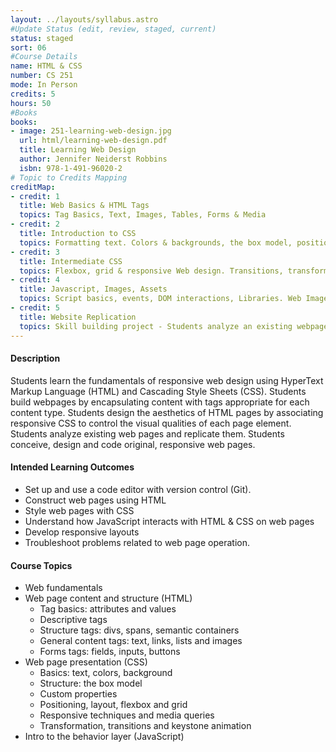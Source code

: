 ```yaml
---
layout: ../layouts/syllabus.astro
#Update Status (edit, review, staged, current)
status: staged
sort: 06
#Course Details
name: HTML & CSS
number: CS 251
mode: In Person
credits: 5
hours: 50
#Books
books:
- image: 251-learning-web-design.jpg
  url: html/learning-web-design.pdf
  title: Learning Web Design
  author: Jennifer Neiderst Robbins
  isbn: 978-1-491-96020-2
# Topic to Credits Mapping
creditMap:
- credit: 1
  title: Web Basics & HTML Tags
  topics: Tag Basics, Text, Images, Tables, Forms & Media
- credit: 2
  title: Introduction to CSS
  topics: Formatting text. Colors & backgrounds, the box model, positioning & floats
- credit: 3
  title: Intermediate CSS
  topics: Flexbox, grid & responsive Web design. Transitions, transforms & animation. Forms, tables and image techniques
- credit: 4
  title: Javascript, Images, Assets
  topics: Script basics, events, DOM interactions, Libraries. Web Image formats. Asset Management. SVG
- credit: 5
  title: Website Replication
  topics: Skill building project - Students analyze an existing webpage, breakdown the elements and rebuild it with HTML/CSS
---
```

<!-- All Done! Submitted to Gwen Bloomberg -->

#### Description
Students learn the fundamentals of responsive web design using HyperText Markup Language (HTML) and Cascading Style Sheets (CSS). Students build webpages by encapsulating content with tags appropriate for each content type. Students design the aesthetics of HTML pages by associating responsive CSS to control the visual qualities of each page element. Students analyze existing web pages and replicate them. Students conceive, design and code original, responsive web pages.
 
#### Intended Learning Outcomes
* Set up and use a code editor with version control (Git).
* Construct web pages using HTML
* Style web pages with CSS
* Understand how JavaScript interacts with HTML & CSS on web pages
* Develop responsive layouts
* Troubleshoot problems related to web page operation.
 
#### Course Topics
* Web fundamentals
* Web page content and structure (HTML)
  * Tag basics: attributes and values
  * Descriptive tags
  * Structure tags: divs, spans, semantic containers
  * General content tags: text, links, lists and images
  * Forms tags: fields, inputs, buttons
* Web page presentation (CSS)
  * Basics: text, colors, background
  * Structure: the box model
  * Custom properties
  * Positioning, layout, flexbox and grid
  * Responsive techniques and media queries
  * Transformation, transitions and keystone animation
* Intro to the behavior layer (JavaScript)